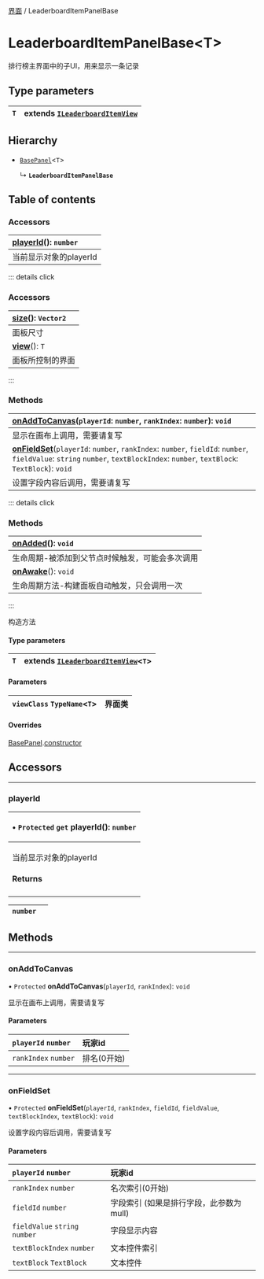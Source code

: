 [界面](../groups/Extension.界面.md) / LeaderboardItemPanelBase

# LeaderboardItemPanelBase<T\> <Badge type="tip" text="Class" /> <Score text="LeaderboardItemPanelBase<T\>" />

排行榜主界面中的子UI，用来显示一条记录

## Type parameters

| `T` | extends [`ILeaderboardItemView`](../interfaces/mwext.ILeaderboardItemView.md) |
| :------ | :------ |

## Hierarchy

- [`BasePanel`](mwext.BasePanel.md)<`T`\>

  ↳ **`LeaderboardItemPanelBase`**

## Table of contents

### Accessors <Score text="Accessors" /> 
| **[playerId](mwext.LeaderboardItemPanelBase.md#playerid)**(): `number` <Badge type="tip" text="client" />  |
| :-----|
| 当前显示对象的playerId|


::: details click
### Accessors <Score text="Accessors" /> 
| **[size](mwext.BasePanel.md#size)**(): `Vector2`  |
| :-----|
| 面板尺寸|
| **[view](mwext.BasePanel.md#view)**(): `T`  |
| 面板所控制的界面|
:::


### Methods <Score text="Methods" /> 
| **[onAddToCanvas](mwext.LeaderboardItemPanelBase.md#onaddtocanvas)**(`playerId`: `number`, `rankIndex`: `number`): `void` <Badge type="tip" text="client" />  |
| :-----|
| 显示在画布上调用，需要请复写|
| **[onFieldSet](mwext.LeaderboardItemPanelBase.md#onfieldset)**(`playerId`: `number`, `rankIndex`: `number`, `fieldId`: `number`, `fieldValue`: `string`  `number`, `textBlockIndex`: `number`, `textBlock`: `TextBlock`): `void` <Badge type="tip" text="client" />  |
| 设置字段内容后调用，需要请复写|


::: details click
### Methods <Score text="Methods" /> 
| **[onAdded](mwext.BasePanel.md#onadded)**(): `void` <Badge type="tip" text="client" />  |
| :-----|
| 生命周期-被添加到父节点时候触发，可能会多次调用|
| **[onAwake](mwext.BasePanel.md#onawake)**(): `void` <Badge type="tip" text="client" />  |
| 生命周期方法-构建面板自动触发，只会调用一次|
:::


构造方法

#### Type parameters

| `T` | extends [`ILeaderboardItemView`](../interfaces/mwext.ILeaderboardItemView.md)<`T`\> |
| :------ | :------ |

#### Parameters

| `viewClass` `TypeName`<`T`\> |  界面类 |
| :------ | :------ |

#### Overrides

[BasePanel](mwext.BasePanel.md).[constructor](mwext.BasePanel.md#constructor)

## Accessors

___

### playerId <Score text="playerId" /> 

<table class="get-set-table">
<thead><tr>
<th style="text-align: left">

• `Protected` `get` **playerId**(): `number` <Badge type="tip" text="client" />

</th>
</tr></thead>
<tbody><tr>
<td style="text-align: left">


当前显示对象的playerId

#### Returns

</td>
</tr></tbody>
</table>

| `number` |  |
| :------ | :------ |

## Methods

___

### onAddToCanvas <Score text="onAddToCanvas" /> 

• `Protected` **onAddToCanvas**(`playerId`, `rankIndex`): `void` <Badge type="tip" text="client" />

显示在画布上调用，需要请复写

#### Parameters

| `playerId` `number` |  玩家id |
| :------ | :------ |
| `rankIndex` `number` |  排名(0开始) |


___

### onFieldSet <Score text="onFieldSet" /> 

• `Protected` **onFieldSet**(`playerId`, `rankIndex`, `fieldId`, `fieldValue`, `textBlockIndex`, `textBlock`): `void` <Badge type="tip" text="client" />

设置字段内容后调用，需要请复写

#### Parameters

| `playerId` `number` |  玩家id |
| :------ | :------ |
| `rankIndex` `number` |  名次索引(0开始) |
| `fieldId` `number` |  字段索引 (如果是排行字段，此参数为mull) |
| `fieldValue` `string`  `number` |  字段显示内容 |
| `textBlockIndex` `number` |  文本控件索引 |
| `textBlock` `TextBlock` |  文本控件 |

